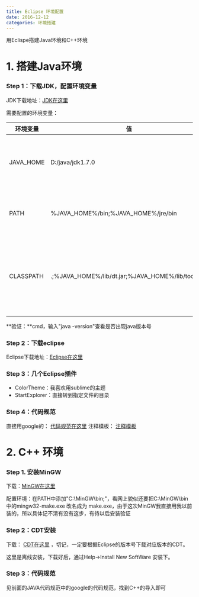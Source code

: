 ```yaml
---
title: Eclipse 环境配置
date: 2016-12-12
categories: 环境搭建
---
```


用Eclispe搭建Java环境和C++环境

# 1. 搭建Java环境

### Step 1：下载JDK，配置环境变量

JDK下载地址：[JDK在这里](http://www.oracle.com/technetwork/cn/java/javase/downloads/index-jsp-138363-zhs.html)

需要配置的环境变量：






环境变量 | 值 | 意义 
---------|--------|--------
JAVA_HOME   | D:/java/jdk1.7.0 | JDK安装路径，此路径下包括lib，bin,jre等文件夹 
PATH | %JAVA_HOME%/bin;%JAVA_HOME%/jre/bin | Path使得系统可以在任何路径下识别java命令 
CLASSPATH | .;%JAVA_HOME%/lib/dt.jar;%JAVA_HOME%/lib/tools.jar | 为java加载类(class or lib)路径，只有类在classpath中，java命令才能识别 






**验证：**cmd，输入"java -version"查看是否出现java版本号

### Step 2：下载eclipse

Eclipse下载地址：[Eclipse在这里](https://eclipse.org/)

### Step 3：几个Eclipse插件
- ColorTheme：我喜欢用sublime的主题
- StartExplorer：直接转到指定文件的目录

### Step 4：代码规范
直接用google的： [代码规范在这里](https://github.com/google/styleguide)
注释模板： [注释模板](http://7xrvqe.com1.z0.glb.clouddn.com/codetemplates.xml)


# 2. C++ 环境

### Step 1. 安装MinGW
下载：[MinGW在这里](http://www.mingw.org/)

配置环境：在PATH中添加"C:\MinGW\bin;"，看网上貌似还要把C:\MinGW\bin中的mingw32-make.exe 改名成为 make.exe，由于这次MinGW我直接用我以前装的，所以具体记不清有没有这步，有待以后安装验证

### Step 2：CDT安装
下载： [CDT在这里](http://www.eclipse.org/cdt/downloads.php) ，切记，一定要根据Eclipse的版本号下载对应版本的CDT。

这里是离线安装，下载好后，通过Help->Install New SoftWare 安装下。

### Step 3：代码规范
见前面的JAVA代码规范中的google的代码规范，找到C++的导入即可


